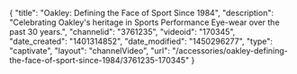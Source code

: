 {
    "title": "Oakley: Defining the Face of Sport Since 1984",
    "description": "Celebrating Oakley's heritage in Sports Performance Eye-wear over the past 30 years.",
    "channelid": "3761235",
    "videoid": "170345",
    "date_created": "1401314852",
    "date_modified": "1450296277",
    "type": "captivate",
    "layout": "channelVideo",
    "url": "\/accessories\/oakley-defining-the-face-of-sport-since-1984\/3761235-170345"
}